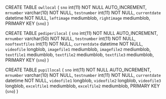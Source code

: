 

CREATE TABLE `owllocal` (
  `sno` int(11) NOT NULL AUTO_INCREMENT,
  `mrnumber` varchar(10) NOT NULL,
  `testnumber` int(11) NOT NULL,
  `currentdate` datetime NOT NULL,
  `leftimage` mediumblob,
  `rightimage` mediumblob,
  PRIMARY KEY (`sno`)
) 

CREATE TABLE `pediperilocal` (
  `sno` int(11) NOT NULL AUTO_INCREMENT,
  `mrnumber` varchar(50) NOT NULL,
  `testnumber` int(11) NOT NULL,
  `nooftextfiles` int(11) NOT NULL,
  `currentdate` datetime NOT NULL,
  `videofile` longblob,
  `imagefile1` mediumblob,
  `imagefile2` mediumblob,
  `textfile1` mediumblob,
  `textfile2` mediumblob,
  `textfile3` mediumblob,
  PRIMARY KEY (`sno`)
) 

CREATE TABLE `pupillocal` (
  `sno` int(11) NOT NULL AUTO_INCREMENT,
  `mrnumber` varchar(10) NOT NULL,
  `testnumber` int(11) NOT NULL,
  `currentdate` datetime NOT NULL,
  `videofile1` longblob,
  `videofile2` longblob,
  `videofile3` longblob,
  `excelfile1` mediumblob,
  `excelfile2` mediumblob,
  PRIMARY KEY (`sno`)
) 
